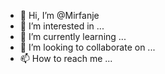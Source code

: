 - 👋 Hi, I’m @Mirfanje
- 👀 I’m interested in ...
- 🌱 I’m currently learning ...
- 💞️ I’m looking to collaborate on ...
- 📫 How to reach me ...

<!---
Mirfanje/Mirfanje is a ✨ special ✨ repository because its `README.md` (this file) appears on your GitHub profile.
You can click the Preview link to take a look at your changes.
--->
